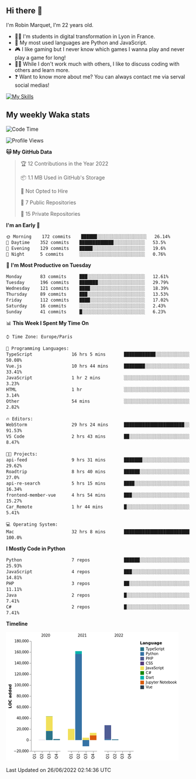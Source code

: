 ## Hi there 👋

I'm Robin Marquet, I'm 22 years old.

- 👨‍💻 I'm students in digital transformation in Lyon in France.
- 🌱 My most used languages are Python and JavaScript.
- 🎮 I like gaming but I never know which games I wanna play and never play a game for long!
- 👯‍♀️ While I don't work much with others, I like to discuss coding with others and learn more.
- ❓ Want to know more about me? You can always contact me via serval social medias!

[![My Skills](https://skillicons.dev/icons?i=js,html,css,docker,express,figma,firebase,graphql,mongodb,mysql,nodejs,py,react,ts,vue)](https://skillicons.dev)

## My weekly Waka stats

<!--START_SECTION:waka-->
![Code Time](http://img.shields.io/badge/Code%20Time-0%20secs-blue)

![Profile Views](http://img.shields.io/badge/Profile%20Views-0-blue)

**🐱 My GitHub Data** 

> 🏆 12 Contributions in the Year 2022
 > 
> 📦 1.1 MB Used in GitHub's Storage 
 > 
> 🚫 Not Opted to Hire
 > 
> 📜 7 Public Repositories 
 > 
> 🔑 15 Private Repositories  
 > 
**I'm an Early 🐤** 

```text
🌞 Morning    172 commits    ██████░░░░░░░░░░░░░░░░░░░   26.14% 
🌆 Daytime    352 commits    █████████████░░░░░░░░░░░░   53.5% 
🌃 Evening    129 commits    █████░░░░░░░░░░░░░░░░░░░░   19.6% 
🌙 Night      5 commits      ░░░░░░░░░░░░░░░░░░░░░░░░░   0.76%

```
📅 **I'm Most Productive on Tuesday** 

```text
Monday       83 commits     ███░░░░░░░░░░░░░░░░░░░░░░   12.61% 
Tuesday      196 commits    ███████░░░░░░░░░░░░░░░░░░   29.79% 
Wednesday    121 commits    ████░░░░░░░░░░░░░░░░░░░░░   18.39% 
Thursday     89 commits     ███░░░░░░░░░░░░░░░░░░░░░░   13.53% 
Friday       112 commits    ████░░░░░░░░░░░░░░░░░░░░░   17.02% 
Saturday     16 commits     ░░░░░░░░░░░░░░░░░░░░░░░░░   2.43% 
Sunday       41 commits     █░░░░░░░░░░░░░░░░░░░░░░░░   6.23%

```


📊 **This Week I Spent My Time On** 

```text
⌚︎ Time Zone: Europe/Paris

💬 Programming Languages: 
TypeScript               16 hrs 5 mins       ████████████░░░░░░░░░░░░░   50.08% 
Vue.js                   10 hrs 44 mins      ████████░░░░░░░░░░░░░░░░░   33.41% 
JavaScript               1 hr 2 mins         ░░░░░░░░░░░░░░░░░░░░░░░░░   3.23% 
HTML                     1 hr                ░░░░░░░░░░░░░░░░░░░░░░░░░   3.14% 
Other                    54 mins             ░░░░░░░░░░░░░░░░░░░░░░░░░   2.82%

🔥 Editors: 
WebStorm                 29 hrs 24 mins      ███████████████████████░░   91.53% 
VS Code                  2 hrs 43 mins       ██░░░░░░░░░░░░░░░░░░░░░░░   8.47%

🐱‍💻 Projects: 
api-feed                 9 hrs 31 mins       ███████░░░░░░░░░░░░░░░░░░   29.62% 
Roadtrip                 8 hrs 40 mins       ██████░░░░░░░░░░░░░░░░░░░   27.0% 
api-re-search            5 hrs 15 mins       ████░░░░░░░░░░░░░░░░░░░░░   16.34% 
frontend-member-vue      4 hrs 54 mins       ███░░░░░░░░░░░░░░░░░░░░░░   15.27% 
Car_Remote               1 hr 44 mins        █░░░░░░░░░░░░░░░░░░░░░░░░   5.41%

💻 Operating System: 
Mac                      32 hrs 8 mins       █████████████████████████   100.0%

```

**I Mostly Code in Python** 

```text
Python                   7 repos             ██████░░░░░░░░░░░░░░░░░░░   25.93% 
JavaScript               4 repos             ███░░░░░░░░░░░░░░░░░░░░░░   14.81% 
PHP                      3 repos             ██░░░░░░░░░░░░░░░░░░░░░░░   11.11% 
Java                     2 repos             █░░░░░░░░░░░░░░░░░░░░░░░░   7.41% 
C#                       2 repos             █░░░░░░░░░░░░░░░░░░░░░░░░   7.41%

```


**Timeline**

![Chart not found](https://raw.githubusercontent.com/rmarquet21/rmarquet21/main/charts/bar_graph.png) 


 Last Updated on 26/06/2022 02:14:36 UTC
<!--END_SECTION:waka-->

